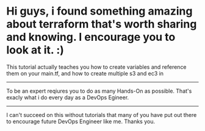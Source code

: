 
# Hi guys, i found something amazing about terraform that's worth sharing and knowing. I encourage you to look at it. :)

 This tutorial actually teaches you how to create variables and reference them on your main.tf, and how to create multiple s3 and ec3 in

---
To be an expert reqiures you to do as many Hands-On as possible. 
That's exacly what i do every day as a DevOps Egineer.

---
 I can't succeed on this without tutorials that many of you have put out there to encourage future DevOps Engineer like me. 
Thanks you.


